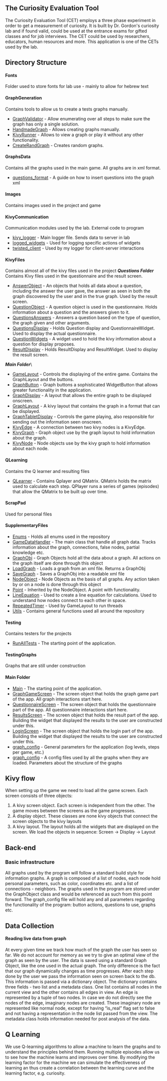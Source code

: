 ## The Curiosity Evaluation Tool
The Curiosity Evaluation Tool (CET) employs a three phase experiment in order to get a measurement of curiosity.
It is built by Dr. Gordon's curiosity lab and if found valid, could be used at the entrance exams for gifted classes and for job interviews.
The CET could be used by researchers, educators, human resources and more.
This application is one of the CETs used by the lab.

## Directory Structure

#### Fonts
Folder used to store fonts for lab use - mainly to allow for hebrew text

#### GraphGeneration
Contains tools to allow us to create a tests graphs manually.
* [GraphValidator](GraphGeneration/GraphValidator.py) - Allow enumerating over all steps to make sure the graph has only a single solution.
* [HandmadeGraph](GraphGeneration/HandmadeGraph.py) - Allows creating graphs manually.
* [KivyRunner](GraphGeneration/KivyRunner.py) - Allows to view a graph or play it without any other functionality.
* [CreateRandGraph](GraphGeneration/CreateRandGraph.py) - Creates random graphs.

#### GraphsData
Contains all the graphs used in the main game. All graphs are in xml format.
* [questions_format](GraphsData/questions_format.txt) - A guide on how to insert questions into the graph xml

#### Images
Contains images used in the project and game

#### KivyCommunication
Communication modules used by the lab. External code to program
* [kivy_logger](KivyCommunication/kivy_logger.py) - Main logger file. Sends data to server in lab
* [logged_widgets](KivyCommunication/logged_widgets.py) - Used for logging specific actions of widgets
* [twisted_client](KivyCommunication/twisted_client.py)  - Used by my logger for client-server interactions

#### KivyFiles
Contains almost all of the kivy files used in the project
***Questions Folder***\
Contains Kivy files used in the questionnaire and the result screen.
* [AnswerObject](KivyFiles/Questions/AnswerObject.py) - An objects that holds all data about a question, including the answer the user gave, the answer
as seen in both the graph discovered by the user and in the true graph. Used by the result screen.
* [QuestionObject](KivyFiles/Questions/QuestionObject.py) - A question object is used in the questionnaire. Holds information
about a question and the answers given to it.
* [QuestionsAnswers](KivyFiles/Questions/QuestionsAnswers.py) - Answers a question based on the type of question, the graph given and other arguments.
* [QuestionsDisplay](KivyFiles/Questions/QuestionsDisplay.py) - Holds Question display and QuestionnaireWidget. Used to display the actual questionnaire.
* [QuestionWidgets](KivyFiles/Questions/QuestionWidgets.py) - A widget used to hold the kivy information about a question for display proposes.
* [ResultDisplay](KivyFiles/Questions/ResultDisplay.py) - Holds ResultDisplay and ResultWidget. Used to display the result screen.

***Main Folder***\
* [GameLayout](KivyFiles/GameLayout.py) - Controls the displaying of the entire game. Contains the GraphLayout and the buttons.
* [GraphButton](KivyFiles/GraphButton.py) - Graph buttons a sophisticated WidgetButton that allows greater functionality in the application.
* [GraphDisplay](KivyFiles/GraphDisplay.py) - A layout that allows the entire graph to be displayed onscreen.
* [GraphLayout](KivyFiles/GraphLayout.py) - A kivy layout that contains the graph in a format that can be displayed.
* [GraphTabletDisplay](KivyFiles/GraphTabletDisplay.py) - Controls the game playing, also responsible for sending out the information seen onscreen.
* [KivyEdge](KivyFiles/KivyEdge.py) - A connection between two kivy nodes is a KivyEdge.
* [KivyGraph](KivyFiles/KivyGraph.py) - Graph object use by the graph layout to hold information about the graph.
* [KivyNode](KivyFiles/KivyNode.py) - Node objects use by the kivy graph to hold information about each node.

#### QLearning
Contains the Q learner and resulting files
* [QLearner](QLearning/QLearner.py) - Contains Qplayer and QMatrix.
QMatrix holds the matrix used to calculate each step.
QPlayer runs a series of games (episodes) that allow the QMatrix to be built up over time.

#### ScrapPad
Used for personal files

#### SupplementaryFiles
* [Enums](SupplementaryFiles/Enums.py) - Holds all enums used in the repository
* [GameDataHandler](SupplementaryFiles/GameDataHandler.py) - The main class that handle all graph data. Tracks information about the graph,
connections, false nodes, partial knowledge etc.
* [GraphObj](SupplementaryFiles/GraphObj.py) - Graph Objects hold all the data about a graph.
 All actions on the graph itself are done through this object
* [LoadGraph](SupplementaryFiles/LoadGraph.py) - Loads a graph from an xml file. Returns a GraphObj
* [SaveGraph](SupplementaryFiles/SaveGraph.py) - Saves a GraphObj into a readable xml file
* [NodeObject](SupplementaryFiles/NodeObject.py) - Node Objects as the basis of all graphs.
 Any action taken by or on a node is done through this object
* [Point](SupplementaryFiles/Point.py) - Inherited by the NodeObject. A point with functionality.
* [LineEquation](SupplementaryFiles/LineEquation.py) - Used to create a line equation for calculations.
Used to understand how nodes connect to each other in space.
* [RepeatedTimer](SupplementaryFiles/RepeatedTimer.py) - Used by GameLayout to run threads
* [Utils](SupplementaryFiles/Utils.py) - Contains general functions used all around the repository

#### Testing
Contains testers for the projects
* [RunAllTests](Testing/RunAllTests.py) - The starting point of the application.

#### TestingGraphs
Graphs that are still under construction

#### Main Folder
* [Main](Main.py) - The starting point of the application.
* [GraphGameScreen](GraphGameScreen.py) - The screen object that holds the graph game part of the app. All graph interactions start here.
* [QuestionnaireScreen](QuestionnaireScreen.py) - The screen object that holds the questionnaire part of the app. All questionnaire interactions start here.
* [ResultsScreen](ResultsScreen.py) - The screen object that holds the result part of the app.
Building the widget that displayed the results to the user are constructed under this.
* [LoginScreen](LoginScreen.py) - The screen object that holds the login part of the app.
Building the widget that displayed the results to the user are constructed under this.
* [graph_config](game_config.txt) - General parameters for the application (log levels, steps per game, etc.)
* [graph_config](graph_config.txt) -
 A config files used by all the graphs when they are loaded.
 Parameters about the structure of the graphs

## Kivy flow
When setting up the game we need to load all the game screen. Each screen consists of three objects:
1) A kivy screen object. Each screen is independent from the other. The game moves between the screens as the game progresses.
2) A display object. These classes are none kivy objects that connect the screen objects to the kivy layouts
3) A kivy layout. The layout holds all the widgets that are displayed on the screen.
We load the objects in sequence: Screen -> Display -> Layout


## Back-end
### Basic infrastructure
All graphs used by the program will follow a standard build style for information graphs.
A graph is composed of a list of nodes, each node hold personal parameters, such as color, coordinates etc. and a list of connections - neighbors.
The graphs used in the program are stored under the GraphObject class and would be referenced as such from this point forward.
The graph_config file will hold any and all parameters regarding the functionality of the program: button actions, questions to use, graphs etc.

## Data Collection
#### Reading live data from graph
At every given time we track how much of the graph the user has seen so far. We do not account for memory as we try to give an optimal view of the graph
as seen by the user. The data is saved using a standard Graph Object, like the one used in the actual graph.
The only difference is the fact that our graph dynamically changes as time progresses.
After each step done by the user we pass the information seen on screen back to the db. This information is passed via a dictionary object.
The dictionary contains three fields - two list and a metadata class. One list contains all nodes in the current view and the other contains all edges
in view. An edge is represented by a tuple of two nodes. In case we do not directly see the nodes of the edge, imaginary nodes are created.
These imaginary node are represented like normal node, except for having “is_real” flag set to false and not having a representation in the node
list passed from the view. The metadata class holds information needed for post analysis of the data.

## Q Learning
We use Q-learning algorithms to allow a machine to learn the graphs and to understand the principles behind them. Running multiple episodes allow us
to see how the machine learns and improves over time. By modifying the learning factor for the machine we can simulate the effectiveness
of learning an thus create a correlation between the learning curve and the learning factor, e.g. curiosity.


